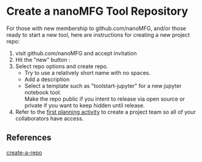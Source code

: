 # Create a nanoMFG Tool Repository
For those with new membership to github.com/nanoMFG, and/or those ready to start a new tool, here are instructions for creating a new project repo: <br>

1) visit github.com/nanoMFG and accept invitation<br>
2) Hit the "new" button :<br>
3) Select repo options and create repo.
   - Try to use a relatively short name with no spaces.<br>
   - Add a description<br>
   - Select a template such as "toolstart-jupyter" for a new jupyter notebook tool.  
Make the repo public if you intent to release via open source or private if you want to keep hidden until release.  
4) Refer to the [first planning activity](https://nanomfg.github.io/community/Planning%20Activities#review-github-accounts-and-team-membership) to create a project team so all of your collaborators have access.

## References
[create-a-repo](https://docs.github.com/en/free-pro-team@latest/github/getting-started-with-github/create-a-repo)
